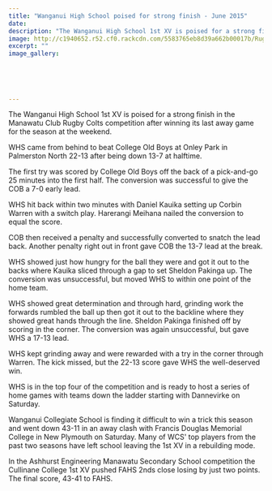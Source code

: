 ```yaml
---
title: "Wanganui High School poised for strong finish - June 2015"
date: 
description: "The Wanganui High School 1st XV is poised for a strong finish in the Manawatu Club Rugby Colts competition after winning its last away game for the season at the weekend, Wanganui Chronicle 17/6/15..."
image: http://c1940652.r52.cf0.rackcdn.com/5583765eb8d39a662b00017b/Rugby-Boys-in-Huddle-in-ManawatuClub-RugbyColts-17.6.15at-PalmyIMG_0489.jpg
excerpt: ""
image_gallery:
    
    
    
    
    
---
```


<p>The Wanganui High School 1st XV is poised for a strong finish in the Manawatu Club Rugby Colts competition after winning its last away game for the season at the weekend.</p>
<p>WHS came from behind to beat College Old Boys at Onley Park in Palmerston North 22-13 after being down 13-7 at halftime.</p>
<p>The first try was scored by College Old Boys off the back of a pick-and-go 25 minutes into the first half. The conversion was successful to give the COB a 7-0 early lead.</p>
<p>WHS hit back within two minutes with Daniel Kauika setting up Corbin Warren with a switch play. Harerangi Meihana nailed the conversion to equal the score.</p>
<p>COB then received a penalty and successfully converted to snatch the lead back. Another penalty right out in front gave COB the 13-7 lead at the break.</p>
<p>WHS showed just how hungry for the ball they were and got it out to the backs where Kauika sliced through a gap to set Sheldon Pakinga up. The conversion was unsuccessful, but moved WHS to within one point of the home team.</p>
<p>WHS showed great determination and through hard, grinding work the forwards rumbled the ball up then got it out to the backline where they showed great hands through the line. Sheldon Pakinga finished off by scoring in the corner. The conversion was again unsuccessful, but gave WHS a 17-13 lead.</p>
<p>WHS kept grinding away and were rewarded with a try in the corner through Warren. The kick missed, but the 22-13 score gave WHS the well-deserved win.</p>
<p>WHS is in the top four of the competition and is ready to host a series of home games with teams down the ladder starting with Dannevirke on Saturday.</p>
<p>Wanganui Collegiate School is finding it difficult to win a trick this season and went down 43-11 in an away clash with Francis Douglas Memorial College in New Plymouth on Saturday. Many of WCS' top players from the past two seasons have left school leaving the 1st XV in a rebuilding mode.</p>
<p>In the Ashhurst Engineering Manawatu Secondary School competition the Cullinane College 1st XV pushed FAHS 2nds close losing by just two points. The final score, 43-41 to FAHS.</p>

